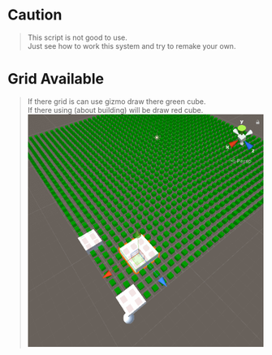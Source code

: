 # Caution
>This script is not good to use.<br>
>Just see how to work this system and try to remake your own.

# Grid Available
>If there grid is can use gizmo draw there green cube.<br>
>If there using (about building) will be draw red cube.<br>
![image](./image.gif)